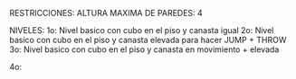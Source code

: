 RESTRICCIONES:
  ALTURA MAXIMA DE PAREDES: 4


NIVELES:
  1o: Nivel basico con cubo en el piso y canasta igual
  2o: Nivel basico con cubo en el piso y canasta elevada para hacer JUMP + THROW
  3o: Nivel basico con cubo en el piso y canasta en movimiento + elevada
  
  4o:
